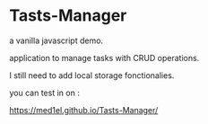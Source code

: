 # Tasts-Manager

a vanilla javascript demo.

application to manage tasks with CRUD operations.

I still need to add local storage fonctionalies.

you can test in on :

https://med1el.github.io/Tasts-Manager/
